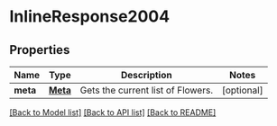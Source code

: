 # InlineResponse2004

## Properties
Name | Type | Description | Notes
------------ | ------------- | ------------- | -------------
**meta** | [**Meta**](Meta.md) | Gets the current list of Flowers. | [optional] 

[[Back to Model list]](../README.md#documentation-for-models) [[Back to API list]](../README.md#documentation-for-api-endpoints) [[Back to README]](../README.md)


